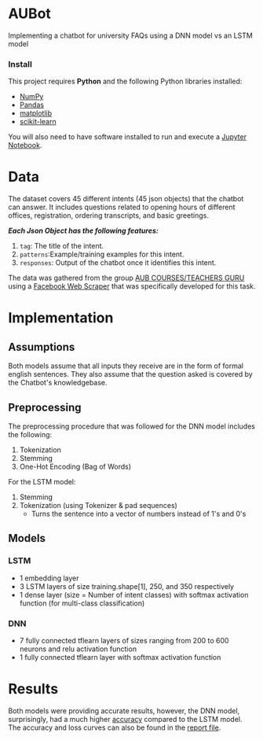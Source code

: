 # AUBot
Implementing a chatbot for university FAQs using a DNN model vs an LSTM model

### Install

This project requires **Python** and the following Python libraries installed:

- [NumPy](http://www.numpy.org/)
- [Pandas](http://pandas.pydata.org/)
- [matplotlib](http://matplotlib.org/)
- [scikit-learn](http://scikit-learn.org/stable/)

You will also need to have software installed to run and execute a [Jupyter Notebook](http://jupyter.org/install.html).

# Data
The dataset covers 45 different intents (45 json objects) that the chatbot can answer. It includes questions related to opening hours of different offices, registration, ordering transcripts, and basic greetings.

_**Each Json Object has the following features:**_
1.  `tag`: The title of the intent.
2. `patterns`:Example/training examples for this intent.
3. `responses`: Output of the chatbot once it identifies this intent.

The data was gathered from the group [AUB COURSES/TEACHERS GURU](https://www.facebook.com/groups/126553607367124) using a [Facebook Web Scraper](https://github.com/fjg00/Facebook-Group-Post-Scraper) that was specifically developed for this task.

# Implementation 

## Assumptions
Both models assume that all inputs they receive are in the form of formal english sentences. They also assume that the question asked is covered by the Chatbot's knowledgebase.

## Preprocessing
The preprocessing procedure that was followed for the DNN model includes the following:
  1. Tokenization
  2. Stemming
  3. One-Hot Encoding (Bag of Words)

For the LSTM model:
  1. Stemming
  2. Tokenization (using Tokenizer \& pad sequences)
       - Turns the sentence into a vector of numbers instead of 1's and 0's
  
## Models
### LSTM
  - 1 embedding layer
  - 3 LSTM layers of size training.shape[1], 250, and 350 respectively
  - 1 dense layer (size = Number of intent classes) with softmax activation function (for multi-class classification) 
   
### DNN
  - 7 fully connected tflearn layers of sizes ranging from 200 to 600 neurons and relu activation function
  - 1 fully connected tflearn layer with softmax activation function
  
  
# Results
Both models were providing accurate results, however, the DNN model, surprisingly, had a much higher [accuracy](https://github.com/fjg00/AUBot/tree/main/Figures) compared to the LSTM model. The accuracy and loss curves can also be found in the [report file](https://github.com/fjg00/AUBot/blob/main/Project%20Report.pdf).

